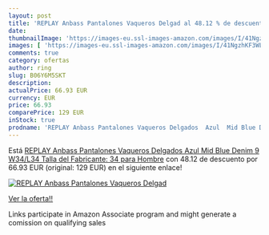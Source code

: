 ```yaml
---
layout: post
title: 'REPLAY Anbass Pantalones Vaqueros Delgad al 48.12 % de descuento'
date: 
thumbnailImage: 'https://images-eu.ssl-images-amazon.com/images/I/41NgzhKF3WL._SL200_.jpg'
images: [ 'https://images-eu.ssl-images-amazon.com/images/I/41NgzhKF3WL._SL200_.jpg' ]
comments: true
category: ofertas
author: ring
slug: B06Y6M5SKT
description:
actualPrice: 66.93 EUR
currency: EUR
price: 66.93
comparePrice: 129 EUR
inStock: true
prodname: 'REPLAY Anbass Pantalones Vaqueros Delgados  Azul  Mid Blue Denim 9   W34/L34  Talla del Fabricante: 34  para Hombre'
---
```


Está [REPLAY Anbass Pantalones Vaqueros Delgados  Azul  Mid Blue Denim 9   W34/L34  Talla del Fabricante: 34  para Hombre](https://www.amazon.es/dp/B06Y6M5SKT/?tag=tolees-21) con 48.12 de descuento por 66.93 EUR (original: 129 EUR) en el siguiente enlace!

[![REPLAY Anbass Pantalones Vaqueros Delgad](https://images-eu.ssl-images-amazon.com/images/I/41NgzhKF3WL._SL200_.jpg)](https://www.amazon.es/dp/B06Y6M5SKT/?tag=tolees-21)

[Ver la oferta!!](https://www.amazon.es/dp/B06Y6M5SKT/?tag=tolees-21)

Links participate in Amazon Associate program and might generate a comission on qualifying sales


